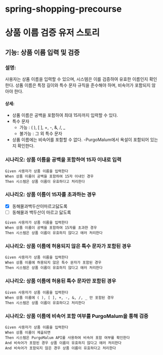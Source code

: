 # spring-shopping-precourse

# 상품 이름 검증 유저 스토리

## 기능: 상품 이름 입력 및 검증

### 설명:
사용자는 상품 이름을 입력할 수 있으며, 시스템은 이를 검증하여 유효한 이름인지 확인한다.
상품 이름은 특정 길이와 특수 문자 규칙을 준수해야 하며, 비속어가 포함되지 않아야 한다.

#### 상세: 
- 상품 이름은 공백을 포함하여 최대 15자까지 입력할 수 있다.
- 특수 문자
  - 가능 : ( ), [ ], +, -, &, /, _
  - 불가능 : 그 외 특수 문자 
- 상품 이름에는 비속어를 포함할 수 없다.
-PurgoMalum에서 욕설이 포함되어 있는지 확인한다.

### 시나리오: 상품 이름을 공백을 포함하여 15자 이내로 입력
```gherkin
Given 사용자가 상품 이름을 입력한다
When 상품 이름이 공백을 포함하여 15자 이내인 경우
Then 시스템은 상품 이름이 유효하다고 처리한다
```

### 시나리오: 상품 이름이 15자를 초과하는 경우
- [x] 동해물과백두산이마르고닳도록
- [ ] 동해물과 백두산이 마르고 닳도록

```gherkin
Given 사용자가 상품 이름을 입력한다
When 상품 이름이 공백을 포함하여 15자를 초과한 경우
Then 시스템은 상품 이름이 유효하지 않다고 에러 처리한다
```


### 시나리오: 상품 이름에 허용되지 않은 특수 문자가 포함된 경우
```gherkin
Given 사용자가 상품 이름을 입력한다
When 상품 이름에 허용되지 않은 특수 문자가 포함된 경우
Then 시스템은 상품 이름이 유효하지 않다고 에러 처리한다
```


### 시나리오: 상품 이름에 허용된 특수 문자만 포함된 경우
```gherkin
Given 사용자가 상품 이름을 입력한다
When 상품 이름에 ( ), [ ], +, -, &, /, _ 만 포함된 경우
Then 시스템은 상품 이름이 유효하다고 처리한다
```

### 시나리오: 상품 이름에 비속어 포함 여부를 PurgoMalum을 통해 검증
```gherkin
Given 사용자가 상품 이름을 입력한다
When 상품 이름이 제출되면
Then 시스템은 PurgoMalum API를 사용하여 비속어 포함 여부를 확인한다
And 비속어가 포함된 경우 상품 이름이 유효하지 않다고 에러 처리한다
And 비속어가 포함되지 않은 경우 상품 이름이 유효하다고 처리한다
```